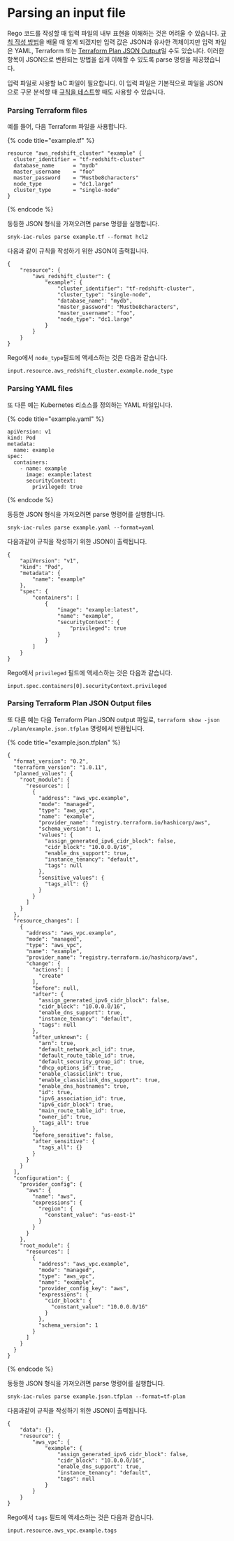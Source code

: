 # Parsing an input file

Rego 코드를 작성할 때 입력 파일의 내부 표현을 이해하는 것은 어려울 수 있습니다. [규칙 작성 방법](writing-a-rule.md)을 배울 때 알게 되겠지만 입력 값은 JSON과 유사한 객체이지만 입력 파일은 YAML, Terraform 또는 [Terraform Plan JSON Output](https://www.terraform.io/internals/json-format)일 수도 있습니다. 이러한 항목이 JSON으로 변환되는 방법을 쉽게 이해할 수 있도록 parse 명령을 제공했습니다.

입력 파일로 사용할 IaC 파일이 필요합니다. 이 입력 파일은 기본적으로 파일을 JSON으로 구문 분석할 때 [규칙을 테스트](testing-a-rule.md)할 때도 사용할 수 있습니다.

### Parsing Terraform files

예를 들어, 다음 Terraform 파일을 사용합니다.

{% code title="example.tf" %}
```
resource "aws_redshift_cluster" "example" {
  cluster_identifier = "tf-redshift-cluster"
  database_name      = "mydb"
  master_username    = "foo"
  master_password    = "Mustbe8characters"
  node_type          = "dc1.large"
  cluster_type       = "single-node"
}
```
{% endcode %}

동등한 JSON 형식을 가져오려면 parse 명령을 실행합니다.

```
snyk-iac-rules parse example.tf --format hcl2
```

다음과 같이 규칙을 작성하기 위한 JSON이 출력됩니다.

```
{
	"resource": {
		"aws_redshift_cluster": {
			"example": {
				"cluster_identifier": "tf-redshift-cluster",
				"cluster_type": "single-node",
				"database_name": "mydb",
				"master_password": "Mustbe8characters",
				"master_username": "foo",
				"node_type": "dc1.large"
			}
		}
	}
}
```

Rego에서 `node_type`필드에 액세스하는 것은 다음과 같습니다.

```
input.resource.aws_redshift_cluster.example.node_type
```

### Parsing YAML files

또 다른 예는 Kubernetes 리소스를 정의하는 YAML 파일입니다.

{% code title="example.yaml" %}
```
apiVersion: v1
kind: Pod
metadata:
  name: example
spec:
  containers:
    - name: example
      image: example:latest
      securityContext:
        privileged: true 
```
{% endcode %}

동등한 JSON 형식을 가져오려면 parse 명령어를 실행합니다.

```
snyk-iac-rules parse example.yaml --format=yaml
```

다음과같이 규칙을 작성하기 위한 JSON이 출력됩니다.

```
{
	"apiVersion": "v1",
	"kind": "Pod",
	"metadata": {
		"name": "example"
	},
	"spec": {
		"containers": [
			{
				"image": "example:latest",
				"name": "example",
				"securityContext": {
					"privileged": true
				}
			}
		]
	}
}
```

Rego에서 `privileged` 필드에 액세스하는 것은 다음과 같습니다.

```
input.spec.containers[0].securityContext.privileged
```

### Parsing Terraform Plan JSON Output files

또 다른 예는 다음 Terraform Plan JSON output 파일로, `terraform show -json ./plan/example.json.tfplan` 명령에서 반환됩니다.

{% code title="example.json.tfplan" %}
```
{
  "format_version": "0.2",
  "terraform_version": "1.0.11",
  "planned_values": {
    "root_module": {
      "resources": [
        {
          "address": "aws_vpc.example",
          "mode": "managed",
          "type": "aws_vpc",
          "name": "example",
          "provider_name": "registry.terraform.io/hashicorp/aws",
          "schema_version": 1,
          "values": {
            "assign_generated_ipv6_cidr_block": false,
            "cidr_block": "10.0.0.0/16",
            "enable_dns_support": true,
            "instance_tenancy": "default",
            "tags": null
          },
          "sensitive_values": {
            "tags_all": {}
          }
        }
      ]
    }
  },
  "resource_changes": [
    {
      "address": "aws_vpc.example",
      "mode": "managed",
      "type": "aws_vpc",
      "name": "example",
      "provider_name": "registry.terraform.io/hashicorp/aws",
      "change": {
        "actions": [
          "create"
        ],
        "before": null,
        "after": {
          "assign_generated_ipv6_cidr_block": false,
          "cidr_block": "10.0.0.0/16",
          "enable_dns_support": true,
          "instance_tenancy": "default",
          "tags": null
        },
        "after_unknown": {
          "arn": true,
          "default_network_acl_id": true,
          "default_route_table_id": true,
          "default_security_group_id": true,
          "dhcp_options_id": true,
          "enable_classiclink": true,
          "enable_classiclink_dns_support": true,
          "enable_dns_hostnames": true,
          "id": true,
          "ipv6_association_id": true,
          "ipv6_cidr_block": true,
          "main_route_table_id": true,
          "owner_id": true,
          "tags_all": true
        },
        "before_sensitive": false,
        "after_sensitive": {
          "tags_all": {}
        }
      }
    }
  ],
  "configuration": {
    "provider_config": {
      "aws": {
        "name": "aws",
        "expressions": {
          "region": {
            "constant_value": "us-east-1"
          }
        }
      }
    },
    "root_module": {
      "resources": [
        {
          "address": "aws_vpc.example",
          "mode": "managed",
          "type": "aws_vpc",
          "name": "example",
          "provider_config_key": "aws",
          "expressions": {
            "cidr_block": {
              "constant_value": "10.0.0.0/16"
            }
          },
          "schema_version": 1
        }
      ]
    }
  }
}
```
{% endcode %}

동등한 JSON 형식을 가져오려면 parse 명령어를 실행합니다.

```
snyk-iac-rules parse example.json.tfplan --format=tf-plan
```

다음과같이 규칙을 작성하기 위한 JSON이 출력됩니다.

```
{
	"data": {},
	"resource": {
		"aws_vpc": {
			"example": {
				"assign_generated_ipv6_cidr_block": false,
				"cidr_block": "10.0.0.0/16",
				"enable_dns_support": true,
				"instance_tenancy": "default",
				"tags": null
			}
		}
	}
}
```

Rego에서 `tags` 필드에 액세스하는 것은 다음과 같습니다.

```
input.resource.aws_vpc.example.tags
```

